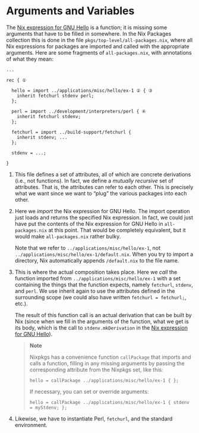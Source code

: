 # Arguments and Variables

The [Nix expression for GNU Hello](expression-syntax.md) is a
function; it is missing some arguments that have to be filled in
somewhere. In the Nix Packages collection this is done in the file
`pkgs/top-level/all-packages.nix`, where all Nix expressions for
packages are imported and called with the appropriate arguments. Here
are some fragments of `all-packages.nix`, with annotations of what
they mean:

    ...
    
    rec { ①
    
      hello = import ../applications/misc/hello/ex-1 ② { ③
        inherit fetchurl stdenv perl;
      };
    
      perl = import ../development/interpreters/perl { ④
        inherit fetchurl stdenv;
      };
    
      fetchurl = import ../build-support/fetchurl {
        inherit stdenv; ...
      };
    
      stdenv = ...;
    
    }

1.  This file defines a set of attributes, all of which are concrete
    derivations (i.e., not functions). In fact, we define a *mutually
    recursive* set of attributes. That is, the attributes can refer to
    each other. This is precisely what we want since we want to “plug”
    the various packages into each other.

2.  Here we *import* the Nix expression for GNU Hello. The import
    operation just loads and returns the specified Nix expression. In
    fact, we could just have put the contents of the Nix expression
    for GNU Hello in `all-packages.nix` at this point. That would be
    completely equivalent, but it would make `all-packages.nix` rather
    bulky.
    
    Note that we refer to `../applications/misc/hello/ex-1`, not
    `../applications/misc/hello/ex-1/default.nix`. When you try to
    import a directory, Nix automatically appends `/default.nix` to the
    file name.

3.  This is where the actual composition takes place. Here we *call* the
    function imported from `../applications/misc/hello/ex-1` with a set
    containing the things that the function expects, namely `fetchurl`,
    `stdenv`, and `perl`. We use inherit again to use the attributes
    defined in the surrounding scope (we could also have written
    `fetchurl = fetchurl;`, etc.).
    
    The result of this function call is an actual derivation that can be
    built by Nix (since when we fill in the arguments of the function,
    what we get is its body, which is the call to `stdenv.mkDerivation`
    in the [Nix expression for GNU Hello](expression-syntax.md)).
    
    > **Note**
    > 
    > Nixpkgs has a convenience function `callPackage` that imports and
    > calls a function, filling in any missing arguments by passing the
    > corresponding attribute from the Nixpkgs set, like this:
    > 
    >     hello = callPackage ../applications/misc/hello/ex-1 { };
    > 
    > If necessary, you can set or override arguments:
    > 
    >     hello = callPackage ../applications/misc/hello/ex-1 { stdenv = myStdenv; };

4.  Likewise, we have to instantiate Perl, `fetchurl`, and the standard
    environment.
